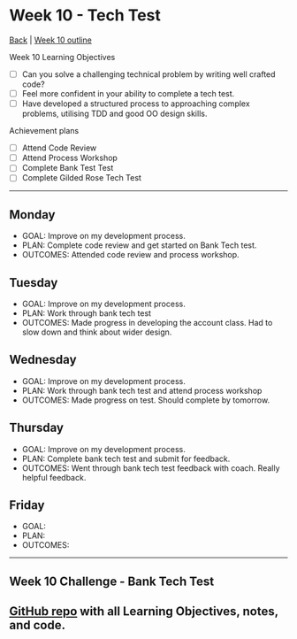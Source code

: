
# Week 10 - Tech Test 


[Back](README.md) | [Week 10 outline](https://github.com/makersacademy/course/blob/master/week_outlines.md#week-10)

Week 10 Learning Objectives
- [ ] Can you solve a challenging technical problem by writing well crafted code?
- [ ] Feel more confident in your ability to complete a tech test.
- [ ] Have developed a structured process to approaching complex problems, utilising TDD and good OO design skills.

Achievement plans
- [ ] Attend Code Review 
- [ ] Attend Process Workshop
- [ ] Complete Bank Test Test
- [ ] Complete  Gilded Rose Tech Test
--- 

## Monday
 - GOAL: Improve on my development process.
 - PLAN: Complete code review and get started on Bank Tech test.
 - OUTCOMES: Attended code review and process workshop.

## Tuesday
 - GOAL: Improve on my development process.
 - PLAN: Work through bank tech test
 - OUTCOMES: Made progress in developing the account class. Had to slow down and think about wider design. 

## Wednesday
 - GOAL: Improve on my development process.
 - PLAN: Work through bank tech test and attend process workshop
 - OUTCOMES: Made progress on test. Should complete by tomorrow.

## Thursday 
 - GOAL: Improve on my development process.
 - PLAN: Complete bank tech test and submit for feedback.
 - OUTCOMES: Went through bank tech test feedback with coach. Really helpful feedback.

## Friday
 - GOAL: 
 - PLAN:
 - OUTCOMES: 
---

## Week 10 Challenge - Bank Tech Test
[GitHub repo]() with all Learning Objectives, notes, and code.
---
<!--
## Retrospective
### Achievements this week
- [ ] Build a simple web app
- [ ] Follow an effective debugging process for web applications
- [ ] Explain the basics of how the web works (e.g. request/response, HTTP, HTML, CSS)
- [ ] Explain the MVC pattern
### Score: z
#### Reasons for Score
- First reason
### Material to re-cover
- First material
---
## Week X Weekend Challenge - WEEKENDCHALLENGE
[GitHub repo]() with all Learning Objectives, notes, and code.
---
